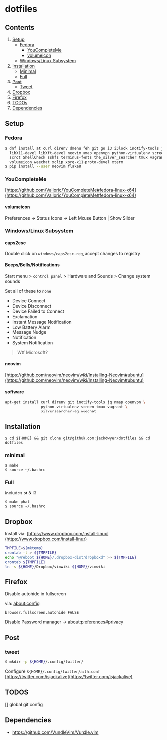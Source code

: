 # dotfiles
## Contents
1. [Setup](#setup)
    - [Fedora](#fedora)
        - [YouCompleteMe](#youcompleteme)
        - [volumeicon](#volumeicon)
    - [Windows/Linux Subsystem](#windowslinux-subsystem)
2. [Installation](#installation)
    - [Minimal](#minimal)
    - [Full](#full)
3. [Post](#post)
    - [Tweet](#tweet)
4. [Dropbox](#dropbox)
6. [Firefox](#firefox)
6. [TODOs](#todos)
7. [Dependencies](#dependencies)


## Setup
### Fedora
```bash
$ dnf install at curl direnv dmenu feh git go i3 i3lock inotify-tools jq \
  libX11-devel libXft-devel neovim nmap openvpn python-virtualenv screen \
  scrot ShellCheck sshfs terminus-fonts the_silver_searcher tmux vagrant vlc \
  volumeicon weechat xclip xorg-x11-proto-devel xterm
$ pip install --user neovim flake8
```

### YouCompleteMe
[https://github.com/Valloric/YouCompleteMe#fedora-linux-x64](https://github.com/Valloric/YouCompleteMe#fedora-linux-x64)

#### volumeicon
Preferences -> Status Icons -> Left Mouse Button | Show Silder

### Windows/Linux Subsystem
#### caps2esc
Double click on `windows/caps2esc.reg`, accept changes to registry

#### Beeps/Bells/Notifications
Start menu > `control panel` > Hardware and Sounds > Change system sounds

Set all of these to `none`

- Device Connect
- Device Disconnect
- Device Failed to Connect
- Exclamation
- Instant Message Notification
- Low Battery Alarm
- Message Nudge
- Notification
- System Notification
> Wtf Microsoft?

#### neovim
[https://github.com/neovim/neovim/wiki/Installing-Neovim#ubuntu](https://github.com/neovim/neovim/wiki/Installing-Neovim#ubuntu)

#### software
```bash
apt-get install curl direnv git inotify-tools jq nmap openvpn \
                python-virtualenv screen tmux vagrant \
                silversearcher-ag weechat
```

## Installation
```
$ cd ${HOME} && git clone git@github.com:jackdwyer/dotfiles && cd dotfiles
```

### minimal
```
$ make
$ source ~/.bashrc
```

### Full 
includes st & i3
```
$ make phat
$ source ~/.bashrc
```
## Dropbox
Install via: [https://www.dropbox.com/install-linux](https://www.dropbox.com/install-linux)
```bash
TMPFILE=$(mktemp)
crontab -l > ${TMPFILE}
echo "@reboot ${HOME}/.dropbox-dist/dropboxd" >> ${TMPFILE}
crontab ${TMPFILE}
ln -s ${HOME}/Dropbox/vimwiki ${HOME}/vimwiki
```

## Firefox
Disable autohide in fullscreen

via: [about:config](about:config)
```
browser.fullscreen.autohide FALSE
```

Disable Password manager -> [about:preferences#privacy](about:preferences#privacy)

## Post
### tweet
```bash
$ mkdir -p ${HOME}/.config/twitter/
```
Configure `${HOME}/.config/twitter/auth.conf`
[https://twitter.com/isjackalive](https://twitter.com/isjackalive)

## TODOS
[] global git config

## Dependencies
 - https://github.com/VundleVim/Vundle.vim
